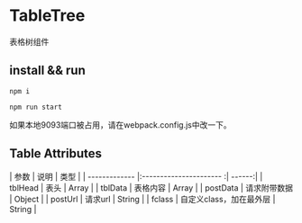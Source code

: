 # TableTree
表格树组件

## install && run

```
npm i

npm run start
```

如果本地9093端口被占用，请在webpack.config.js中改一下。

## Table Attributes

| 参数          | 说明                     | 类型    |
| ------------- |:---------------------- :| ------:|
| tblHead      | 表头                      | Array  |
| tblData      | 表格内容                  | Array  |
| postData     | 请求附带数据               | Object |
| postUrl      | 请求url                   | String |
| fclass       | 自定义class，加在最外层    | String  |
